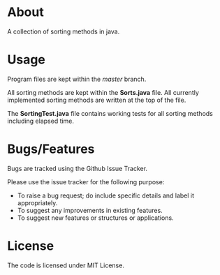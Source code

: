 # About
A collection of sorting methods in java.

# Usage
Program files are kept within the _master_ branch.

All sorting methods are kept within the __Sorts.java__ file. All currently implemented sorting methods are written at the top of the file.

The __SortingTest.java__ file contains working tests for all sorting methods including elapsed time.

# Bugs/Features
Bugs are tracked using the Github Issue Tracker.

Please use the issue tracker for the following purpose:
  * To raise a bug request; do include specific details and label it appropriately.
  * To suggest any improvements in existing features.
  * To suggest new features or structures or applications.

# License
The code is licensed under MIT License.
